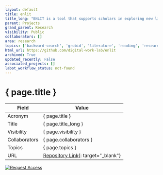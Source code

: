 ```yaml
---
layout: default
title: enlit
title_long: "ENLIT is a tool that supports scholars in exploring new literature"
parent: Projects
grand_parent: Research
visibility: Public
collaborators: []
area: research
topics: ['backward-search', 'grobid', 'literature', 'reading', 'research', 'skimming']
html_url: https://github.com/digital-work-lab/enlit
archived: True
updated_recently: False
associated_projects: []
labot_workflow_status: not-found
---
```


# { page.title }

Field               | Value
------------------- | ----------------------------------
Acronym             | { page.title }
Title               | { page.title_long }
Visibility          | { page.visibility }
Collaborators       | { page.collaborators }
Topics              | { page.topics }
URL                 | [Repository Link](https://github.com/digital-work-lab/enlit){: target="_blank"}

[![Request Access](https://img.shields.io/badge/Request-Access-blue?style=for-the-badge)](https://github.com/digital-work-lab/enlit/issues/new?assignees=geritwagner&labels=access+request&template=request-repo-access.md&title=%5BAccess+Request%5D+Request+for+access+to+repository)

